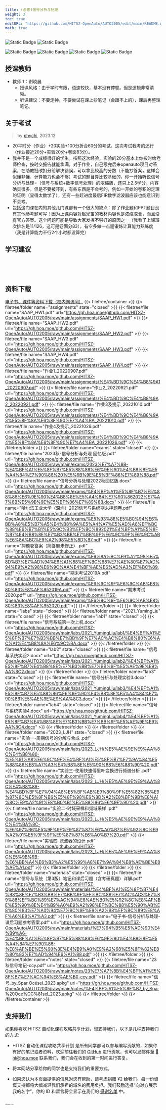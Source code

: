 ```yaml
---
title: (必修)信号分析与处理
weight: 3
toc: true
editURL: "https://github.com/HITSZ-OpenAuto/AUTO2005/edit/main/README.md"
math: true
---
```


![Static Badge](https://img.shields.io/badge/%E8%80%83%E8%AF%95%E8%AF%BE-red) ![Static Badge](https://img.shields.io/badge/%E5%AD%A6%E5%88%86-2.5-moccasin)

![Static Badge](https://img.shields.io/badge/%E6%88%90%E7%BB%A9%E6%9E%84%E6%88%90-gold)
![Static Badge](https://img.shields.io/badge/%E4%BD%9C%E4%B8%9A-20%25-wheat)  ![Static Badge](https://img.shields.io/badge/实验-20%25-wheat)  ![Static Badge](https://img.shields.io/badge/%E6%9C%9F%E6%9C%AB%E8%80%83%E8%AF%95-60%25-wheat)


## 授课教师

- 教师 1：谢晓晨
  - 授课风格：由于学时有限，语速较快，基本没有停顿。但是逻辑非常清晰。
  - 听课建议：不要走神，不要尝试在课上抄笔记（会跟不上的），课后再整理笔记。

## 关于考试
> by [phychi](https://github.com/phychi), 2023.12
- 20平时分（作业）+20实验+100分折合60分的考试。这次考试我考的还行（作业接近20分+实验20分+卷面83分）。
- 我并不是一个成绩很好的学生。按照这次经验，实验的20分基本上你按时给老师检查，按时交报告就能拿满。对于作业，自己写完后来openauto项目对答案，在助教批改扣分前解决错误，可以拿比较高的分数（不能抄答案，这样会似懂非懂，计算能力也会不够）考试的题目算比较基础的，你一开始听说信号分析与处理=（信号与系统+数字信号处理）的浓缩版，还只上2.5学分。内容确实很多，但是不要被吓到，有些东西是不会考的，例如一开始的卷积的定理的证明（显得太数学了），还有一些赶进度最后FIR数字滤波器应该也能意识到不会考。
- 包括这门课在内的其他几门课都有一个很大的缺点：除了作业题和PPT题目没有其他参考题可写！因为上课内容对赵光宙的教材内容也是浓缩取舍，而且没有官方答案。这个问题可能是导致大家发挥不够好的原因之一（我看了上课班次排名是11/126，这可是卷面分83），有空多做一点题锻炼计算能力熟练度（我是计算能力不行2个小时都没算完）
## 学习建议
<br>
<br>
<br>


## 资料下载

[电子书、课件等资料下载（校内网访问）](https://open.osa.moe/openauto/AUTO2005)
{{< filetree/container >}}
  {{< filetree/folder name="assignments" state="closed" >}}
    {{< filetree/file name="SAAP_HW1.pdf" url="https://gh.hoa.moe/github.com/HITSZ-OpenAuto/AUTO2005/raw/main/assignments/SAAP_HW1.pdf" >}}
    {{< filetree/file name="SAAP_HW2.pdf" url="https://gh.hoa.moe/github.com/HITSZ-OpenAuto/AUTO2005/raw/main/assignments/SAAP_HW2.pdf" >}}
    {{< filetree/file name="SAAP_HW3.pdf" url="https://gh.hoa.moe/github.com/HITSZ-OpenAuto/AUTO2005/raw/main/assignments/SAAP_HW3.pdf" >}}
    {{< filetree/file name="SAAP_HW4.pdf" url="https://gh.hoa.moe/github.com/HITSZ-OpenAuto/AUTO2005/raw/main/assignments/SAAP_HW4.pdf" >}}
    {{< filetree/file name="作业1_20220907.pdf" url="https://gh.hoa.moe/github.com/HITSZ-OpenAuto/AUTO2005/raw/main/assignments/%E4%BD%9C%E4%B8%9A1_20220907.pdf" >}}
    {{< filetree/file name="作业2_20220921.pdf" url="https://gh.hoa.moe/github.com/HITSZ-OpenAuto/AUTO2005/raw/main/assignments/%E4%BD%9C%E4%B8%9A2_20220921.pdf" >}}
    {{< filetree/file name="作业3及提示_20221010.pdf" url="https://gh.hoa.moe/github.com/HITSZ-OpenAuto/AUTO2005/raw/main/assignments/%E4%BD%9C%E4%B8%9A3%E5%8F%8A%E6%8F%90%E7%A4%BA_20221010.pdf" >}}
    {{< filetree/file name="作业4及提示_20221026.pdf" url="https://gh.hoa.moe/github.com/HITSZ-OpenAuto/AUTO2005/raw/main/assignments/%E4%BD%9C%E4%B8%9A4%E5%8F%8A%E6%8F%90%E7%A4%BA_20221026.pdf" >}}
  {{< /filetree/folder >}}
  {{< filetree/folder name="exams" state="closed" >}}
    {{< filetree/file name="2023秋-信号分析与处理 回忆版.pdf" url="https://gh.hoa.moe/github.com/HITSZ-OpenAuto/AUTO2005/raw/main/exams/2023%E7%A7%8B-%E4%BF%A1%E5%8F%B7%E5%88%86%E6%9E%90%E4%B8%8E%E5%A4%84%E7%90%86%20%E5%9B%9E%E5%BF%86%E7%89%88.pdf" >}}
    {{< filetree/file name="信号分析与处理2022秋回忆版.docx" url="https://gh.hoa.moe/github.com/HITSZ-OpenAuto/AUTO2005/raw/main/exams/%E4%BF%A1%E5%8F%B7%E5%88%86%E6%9E%90%E4%B8%8E%E5%A4%84%E7%90%862022%E7%A7%8B%E5%9B%9E%E5%BF%86%E7%89%88.docx" >}}
    {{< filetree/file name="哈尔滨工业大学（深圳）2021信号与系统期末押题卷.pdf" url="https://gh.hoa.moe/github.com/HITSZ-OpenAuto/AUTO2005/raw/main/exams/%E5%93%88%E5%B0%94%E6%BB%A8%E5%B7%A5%E4%B8%9A%E5%A4%A7%E5%AD%A6%EF%BC%88%E6%B7%B1%E5%9C%B3%EF%BC%892021%E4%BF%A1%E5%8F%B7%E4%B8%8E%E7%B3%BB%E7%BB%9F%E6%9C%9F%E6%9C%AB%E6%8A%BC%E9%A2%98%E5%8D%B7.pdf" >}}
    {{< filetree/file name="押题卷答案（简答题未修正）.pdf" url="https://gh.hoa.moe/github.com/HITSZ-OpenAuto/AUTO2005/raw/main/exams/%E6%8A%BC%E9%A2%98%E5%8D%B7%E7%AD%94%E6%A1%88%EF%BC%88%E7%AE%80%E7%AD%94%E9%A2%98%E6%9C%AA%E4%BF%AE%E6%AD%A3%EF%BC%89.pdf" >}}
    {{< filetree/file name="期末考试2019A.pdf" url="https://gh.hoa.moe/github.com/HITSZ-OpenAuto/AUTO2005/raw/main/exams/%E6%9C%9F%E6%9C%AB%E8%80%83%E8%AF%952019A.pdf" >}}
    {{< filetree/file name="期末考试2020.pdf" url="https://gh.hoa.moe/github.com/HITSZ-OpenAuto/AUTO2005/raw/main/exams/%E6%9C%9F%E6%9C%AB%E8%80%83%E8%AF%952020.pdf" >}}
  {{< /filetree/folder >}}
  {{< filetree/folder name="labs" state="closed" >}}
  {{< filetree/folder name="2021_YumingLiu" state="closed" >}}
  {{< filetree/folder name="lab1" state="closed" >}}
    {{< filetree/file name="信号系统第一次上机.docx" url="https://gh.hoa.moe/github.com/HITSZ-OpenAuto/AUTO2005/raw/main/labs/2021_YumingLiu/lab1/%E4%BF%A1%E5%8F%B7%E7%B3%BB%E7%BB%9F%E7%AC%AC%E4%B8%80%E6%AC%A1%E4%B8%8A%E6%9C%BA.docx" >}}
  {{< /filetree/folder >}}
  {{< filetree/folder name="lab2" state="closed" >}}
    {{< filetree/file name="信号与系统实验2.docx" url="https://gh.hoa.moe/github.com/HITSZ-OpenAuto/AUTO2005/raw/main/labs/2021_YumingLiu/lab2/%E4%BF%A1%E5%8F%B7%E4%B8%8E%E7%B3%BB%E7%BB%9F%E5%AE%9E%E9%AA%8C2.docx" >}}
  {{< /filetree/folder >}}
  {{< filetree/folder name="lab3" state="closed" >}}
    {{< filetree/file name="信号分析与处理实验3.docx" url="https://gh.hoa.moe/github.com/HITSZ-OpenAuto/AUTO2005/raw/main/labs/2021_YumingLiu/lab3/%E4%BF%A1%E5%8F%B7%E5%88%86%E6%9E%90%E4%B8%8E%E5%A4%84%E7%90%86%E5%AE%9E%E9%AA%8C3.docx" >}}
  {{< /filetree/folder >}}
  {{< filetree/folder name="lab4" state="closed" >}}
    {{< filetree/file name="信号与系统实验4.docx" url="https://gh.hoa.moe/github.com/HITSZ-OpenAuto/AUTO2005/raw/main/labs/2021_YumingLiu/lab4/%E4%BF%A1%E5%8F%B7%E4%B8%8E%E7%B3%BB%E7%BB%9F%E5%AE%9E%E9%AA%8C4.docx" >}}
  {{< /filetree/folder >}}
  {{< /filetree/folder >}}
  {{< filetree/folder name="2023_LJH" state="closed" >}}
    {{< filetree/file name="实验一-周期信号的分解与合成 .pdf" url="https://gh.hoa.moe/github.com/HITSZ-OpenAuto/AUTO2005/raw/main/labs/2023_LJH/%E5%AE%9E%E9%AA%8C%E4%B8%80-%E5%91%A8%E6%9C%9F%E4%BF%A1%E5%8F%B7%E7%9A%84%E5%88%86%E8%A7%A3%E4%B8%8E%E5%90%88%E6%88%90%20.pdf" >}}
    {{< filetree/file name="实验三-使用快速傅里叶变换进行频谱分析 .pdf" url="https://gh.hoa.moe/github.com/HITSZ-OpenAuto/AUTO2005/raw/main/labs/2023_LJH/%E5%AE%9E%E9%AA%8C%E4%B8%89-%E4%BD%BF%E7%94%A8%E5%BF%AB%E9%80%9F%E5%82%85%E9%87%8C%E5%8F%B6%E5%8F%98%E6%8D%A2%E8%BF%9B%E8%A1%8C%E9%A2%91%E8%B0%B1%E5%88%86%E6%9E%90%20.pdf" >}}
    {{< filetree/file name="实验二-时域采样和频域采样 .pdf" url="https://gh.hoa.moe/github.com/HITSZ-OpenAuto/AUTO2005/raw/main/labs/2023_LJH/%E5%AE%9E%E9%AA%8C%E4%BA%8C-%E6%97%B6%E5%9F%9F%E9%87%87%E6%A0%B7%E5%92%8C%E9%A2%91%E5%9F%9F%E9%87%87%E6%A0%B7%20.pdf" >}}
    {{< filetree/file name="实验四-滤波器的设计.pdf" url="https://gh.hoa.moe/github.com/HITSZ-OpenAuto/AUTO2005/raw/main/labs/2023_LJH/%E5%AE%9E%E9%AA%8C%E5%9B%9B-%E6%BB%A4%E6%B3%A2%E5%99%A8%E7%9A%84%E8%AE%BE%E8%AE%A1.pdf" >}}
  {{< /filetree/folder >}}
  {{< /filetree/folder >}}
  {{< filetree/folder name="materials" state="closed" >}}
    {{< filetree/file name="信号与系统（第3版）笔记和课后习题（含考研真题）详解.pdf" url="https://gh.hoa.moe/github.com/HITSZ-OpenAuto/AUTO2005/raw/main/materials/%E4%BF%A1%E5%8F%B7%E4%B8%8E%E7%B3%BB%E7%BB%9F%EF%BC%88%E7%AC%AC3%E7%89%88%EF%BC%89%E7%AC%94%E8%AE%B0%E5%92%8C%E8%AF%BE%E5%90%8E%E4%B9%A0%E9%A2%98%EF%BC%88%E5%90%AB%E8%80%83%E7%A0%94%E7%9C%9F%E9%A2%98%EF%BC%89%E8%AF%A6%E8%A7%A3.pdf" >}}
    {{< filetree/file name="电子书-信号分析与处理-课后习题参考答案.pdf" url="https://gh.hoa.moe/github.com/HITSZ-OpenAuto/AUTO2005/raw/main/materials/%E7%94%B5%E5%AD%90%E4%B9%A6-%E4%BF%A1%E5%8F%B7%E5%88%86%E6%9E%90%E4%B8%8E%E5%A4%84%E7%90%86-%E8%AF%BE%E5%90%8E%E4%B9%A0%E9%A2%98%E5%8F%82%E8%80%83%E7%AD%94%E6%A1%88.pdf" >}}
  {{< /filetree/folder >}}
  {{< filetree/folder name="notes" state="closed" >}}
    {{< filetree/file name="23秋信号笔记-ccy.pdf" url="https://gh.hoa.moe/github.com/HITSZ-OpenAuto/AUTO2005/raw/main/notes/23%E7%A7%8B%E4%BF%A1%E5%8F%B7%E7%AC%94%E8%AE%B0-ccy.pdf" >}}
    {{< filetree/file name="信号_by_Spar Océsel_2023.apkg" url="https://gh.hoa.moe/github.com/HITSZ-OpenAuto/AUTO2005/raw/main/notes/%E4%BF%A1%E5%8F%B7_by_Spar%20Oce%CC%81sel_2023.apkg" >}}
  {{< /filetree/folder >}}
{{< /filetree/container >}}
<br>


## 支持我们

如果你喜欢 HITSZ 自动化课程攻略共享计划，想支持我们，以下是几种支持我们的方式:

- HITSZ 自动化课程攻略共享计划 是所有同学都可以参与编写贡献的，如果你有好的笔记或者资料，欢迎前往我们的 [GitHub](https://github.com/HITSZ-OpenAuto) 进行贡献，也可以发邮件至 [📮hi@hoa.moe](mailto:hi@hoa.moe) 联系我们，我们会在收到的第一时间进行答复。

- 将本网站分享给你的同学也是支持我们的重要方式。

- 如果您认为本页面提供的信息对您有帮助，请考虑捐赠 ¥2 给我们。每一份慷慨支持都将大幅减轻我们承担的域名的费用负担。我们鼓励选择“向对方展示我的名字”，你的 ID 和留言将会显示在我们的 [感谢名单](https://hoa.moe/sponsor/#感谢名单) 中。

<br>
<img src="/images/sponsor.webp" alt="Reward_Code" style="zoom:25%; display: block; margin: 0 auto;" />
